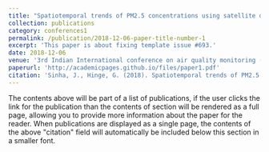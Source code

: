 ```yaml
---
title: "Spatiotemporal trends of PM2.5 concentrations using satellite data in Meghalaya, India"
collection: publications
category: conferences1
permalink: /publication/2018-12-06-paper-title-number-1
excerpt: 'This paper is about fixing template issue #693.'
date: 2018-12-06
venue: '3rd Indian International conference on air quality monitoring (IICAQM)'
paperurl: 'http://academicpages.github.io/files/paper1.pdf'
citation: 'Sinha, J., Hinge, G. (2018). Spatiotemporal trends of PM2.5 concentrations using satellite data in Meghalaya, India.  3rd Indian International conference on air quality monitoring (IICAQM), 6-7 December 2018, IIT madras.'
---
```


The contents above will be part of a list of publications, if the user clicks the link for the publication than the contents of section will be rendered as a full page, allowing you to provide more information about the paper for the reader. When publications are displayed as a single page, the contents of the above "citation" field will automatically be included below this section in a smaller font.
